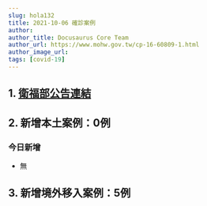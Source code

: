 ```yaml
---
slug: hola132
title: 2021-10-06 確診案例
author: 
author_title: Docusaurus Core Team
author_url: https://www.mohw.gov.tw/cp-16-60809-1.html
author_image_url: 
tags: [covid-19]
---
```


## 1. [衛福部公告連結](https://www.cdc.gov.tw/Bulletin/Detail/ZKPZ2UYrVVhZvON9-VkAUw?typeid=9)

## 2. 新增本土案例：0例

### 今日新增
* 無

## 3. 新增境外移入案例：5例
